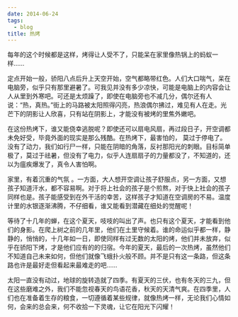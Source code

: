 ```yaml
---
date: 2014-06-24
tags:
  - blog
title: 热烤
---
```


每年的这个时候都是这样，烤得让人受不了，只能呆在家里像热锅上的蚂蚁一样……

<!--more-->

定点开始一般，骄阳八点后升上天空开始，空气都略带红色。人们大口喘气，呆在电脑旁，似乎只有那里避暑了。可我见并没有多少凉快，可能是电脑上的内容会让人从里到外寒吧。可还是太烦躁了，即使在电脑旁也不减几分，偶尔还有人说：“热，真热。”街上的马路被太阳照得闪亮，热浪偶尔拂过，难见有人在走。光芒下的阴影让人欣喜，只有站在阴影上，才能没有被烤的里焦外嫩吧。

在这份热烤下，谁又能侥幸逃脱呢？即使还可以扇电风扇，再过段日子，开空调都未免好受，毕竟外面的现实是那么残酷。在热烤下，最害怕的， 莫过于停电了。没有了动力，我们如行尸一样，只能在阴暗的角落，反衬那阳光的刺眼。目标简单极了，莫过于祛暑，但没有了电力，似乎人连扇扇子的力量都没了，不知道的，还以为瘟疾爆发了，真令人害怕啊。

家里，有着沉重的气氛 。一方面，大人想开空调让孩子舒服点，另一方面，又想孩子知道汗水，都不容易啊。对于将上社会的孩子是个煎熬，对于快上社会的孩子同样也是。孩子能感受到在外干活的幸苦，这样孩子才知道在空调房的不易。温度计里的水银逐渐沸腾，不仔细看，谁又能看到潜藏在细处的觉醒呢！

等待了十几年的蝉，在这个夏天，吱吱的叫出了声。也只有这个夏天，才能看到他们的身影。在爬上树之前的几年里，他们在土里守候着。谁的命运似乎都一样，静静的，悄悄的，十几年如一日，即使同样有过无数的太阳的烤，他们并未放弃，似乎在骄阳下烤，才是他们应有的的归宿。今年的夏天，最后的一次热烤，虽然他们不知道自己未来如何，但他们就像飞蛾扑火般不顾。并不是只有这一条路，但这条路也许是最好走但看起来最难走的吧……

太阳一直没有动过，地球的旋转造就了四季。有夏天的三伏，也有冬天的三九，但在这些磨难之外，我们不能忽视春天的鸟语花香，秋天的天清气爽。在四季里，人们也在准备着生存的粮食，一切遵循着某些规律，就像热烤一样，无论我们心情如何，会来的总会来，何不收拾一下灵魂，让它在阳光下闪耀！
